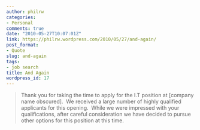 ```yaml
---
author: philrw
categories:
- Personal
comments: true
date: "2010-05-27T10:07:01Z"
link: https://philrw.wordpress.com/2010/05/27/and-again/
post_format:
- Quote
slug: and-again
tags:
- job search
title: And Again
wordpress_id: 17
---
```


<blockquote>Thank you for taking the time to apply for the I.T position at [company name obscured].  We received a large number of highly qualified applicants for this opening.  While we were impressed with your qualifications, after careful consideration we have decided to pursue other options for this position at this time.</blockquote>
